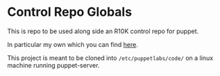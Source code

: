 # Control Repo Globals

This is repo to be used along side an R10K control repo for puppet.

In particular my own which you can find [here](https://github.com/kirkins/control-repo).

This project is meant to be cloned into `/etc/puppetlabs/code/` on a linux machine running puppet-server.
